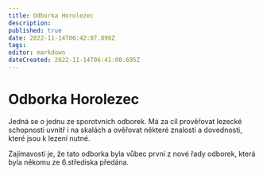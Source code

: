 ```yaml
---
title: Odborka Horolezec
description: 
published: true
date: 2022-11-14T06:42:07.890Z
tags: 
editor: markdown
dateCreated: 2022-11-14T06:41:00.695Z
---
```


# Odborka Horolezec
Jedná se o jednu ze sporotvních odborek. Má za cíl prověřovat lezecké schopnosti uvnitř i na skalách a ověřovat některé znalosti a dovednosti, které jsou k lezení nutné.

Zajímavostí je, že tato odborka byla vůbec první z nové řady odborek, která byla někomu ze 6.střediska předána.